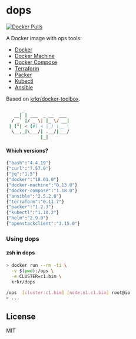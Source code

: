 # dops

[![Docker Pulls](https://img.shields.io/docker/pulls/krkr/dops.svg)](https://hub.docker.com/r/krkr/dops/)

A Docker image with ops tools:
  - [Docker](https://docs.docker.com)
  - [Docker Machine](https://docs.docker.com/machine/)
  - [Docker Compose](https://docs.docker.com/compose/)
  - [Terraform](https://terraform.io/docs/)
  - [Packer](https://packer.io/docs/)
  - [Kubectl](https://kubernetes.io/docs/reference/kubectl/overview/)
  - [Ansible](https://docs.ansible.com/ansible/)

Based on [krkr/docker-toolbox](https://github.com/thbkrkr/docker-toolbox).

```sh
      _
   __| | ___  _ __  ___
  / _` |/ _ \| |_ \/ __|
 | (°| < (#) < |_) \__ \
  \__,_|\___/| .__/|___/
             |_|

```

#### Which versions?

```sh
{"bash":"4.4.19"}
{"curl":"7.57.0"}
{"jq":"1.5"}
{"docker":"18.01.0"}
{"docker-machine":"0.13.0"}
{"docker-compose":"1.18.0"}
{"ansible":"2.5.2.0"}
{"terraform":"0.11.7"}
{"packer":"1.2.3"}
{"kubectl":"1.10.2"}
{"helm":"2.9.0"}
{"openstackclient":"3.15.0"}
```

### Using dops

#### zsh in dops

```sh
> docker run --rm -ti \
  -v $(pwd):/ops \
  -e CLUSTER=c1.bim \
  krkr/dops

/ops  [cluster:c1.bim] [node:n1.c1.bim] root@io
> ...
```

## License

MIT

